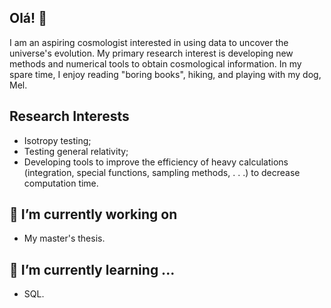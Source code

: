 ## Olá! :clap:

I am an aspiring cosmologist interested in using data to uncover the universe's evolution. My primary research interest is developing new methods and numerical tools to obtain cosmological information. In my spare time, I enjoy reading "boring books", hiking, and playing with my dog, Mel.

## Research Interests

- Isotropy testing;
- Testing general relativity;
- Developing tools to improve the efficiency of heavy calculations (integration, special functions, sampling methods, . . .) to decrease computation time.

## 🔭 I’m currently working on 

- My master's thesis.

## 🌱 I’m currently learning ...

- SQL.

<!--
**jgvicente/jgvicente** is a ✨ _special_ ✨ repository because its `README.md` (this file) appears on your GitHub profile.

Here are some ideas to get you started:

- 🔭 I’m currently working on ...
- 🌱 I’m currently learning ...
- 👯 I’m looking to collaborate on ...
- 🤔 I’m looking for help with ...
- 💬 Ask me about ...
- 📫 How to reach me: ...
- 😄 Pronouns: ...
- ⚡ Fun fact: ...
-->
